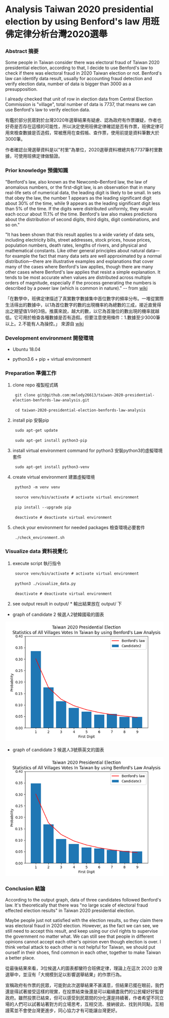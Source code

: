# Analysis Taiwan 2020 presidential election by using Benford's law 用班佛定律分析台灣2020選舉


### Abstract 摘要

Some people in Taiwan consider there was electoral fraud of Taiwan 2020 presidential election, according to that, I decide to use Benford's law to check if there was electoral fraud in 2020 Taiwan election or not. Benford's law can identify data result, usually for accounting fraud detection and verify election data, number of data is bigger than 3000 as a presupposition.

I already checked that unit of row in election data from Central Election Commission is "village", total number of data is 7737, that means we can use Benford's law to verify election data.
    
有鑑於部分民眾對於台灣2020年選舉結果有疑慮、認為政府有作票嫌疑，作者也好奇是否存在這樣的可能性，所以決定使用班佛定律確認是否有作票，班佛定律可用來檢查數據是否造假，常被應用在查假帳、查作票，使用前提是資料筆數大於3000筆。

作者確認台灣選舉資料是以"村里"為單位，2020選舉資料裡總共有7737筆村里數據，可使用班佛定律做驗證。

### Prior knowledge 預備知識

"Benford's law, also known as the Newcomb–Benford law, the law of anomalous numbers, or the first-digit law, is an observation that in many real-life sets of numerical data, the leading digit is likely to be small. In sets that obey the law, the number 1 appears as the leading significant digit about 30% of the time, while 9 appears as the leading significant digit less than 5% of the time. If the digits were distributed uniformly, they would each occur about 11.1% of the time. Benford's law also makes predictions about the distribution of second digits, third digits, digit combinations, and so on."

"It has been shown that this result applies to a wide variety of data sets, including electricity bills, street addresses, stock prices, house prices, population numbers, death rates, lengths of rivers, and physical and mathematical constants. Like other general principles about natural data—for example the fact that many data sets are well approximated by a normal distribution—there are illustrative examples and explanations that cover many of the cases where Benford's law applies, though there are many other cases where Benford's law applies that resist a simple explanation. It tends to be most accurate when values are distributed across multiple orders of magnitude, especially if the process generating the numbers is described by a power law (which is common in nature)."
-- from [wiki](https://en.wikipedia.org/wiki/Benford%27s_law)

「在數學中，班佛定律描述了真實數字數據集中首位數字的頻率分布。一堆從實際生活得出的數據中，以1為首位數字的數的出現機率約為總數的三成，接近直覺得出之期望值1/9的3倍。推廣來說，越大的數，以它為首幾位的數出現的機率就越低。它可用於檢查各種數據是否有造假。但要注意使用條件：1.數據至少3000筆以上。2.不能有人為操控。」 來源自 [wiki](https://zh.wikipedia.org/wiki/%E6%9C%AC%E7%A6%8F%E7%89%B9%E5%AE%9A%E5%BE%8B)

### Development environment 開發環境

* Ubuntu 18.04

* python3.6 + pip + virtual environment


### Preparation 準備工作

1. clone repo 複製程式碼

        git clone git@github.com:melody26613/taiwan-2020-presidential-election-benfords-law-analysis.git

        cd taiwan-2020-presidential-election-benfords-law-analysis

2. install pip 安裝pip

        sudo apt-get update

        sudo apt-get install python3-pip

3. install virtual environment command for python3 安裝python3的虛擬環境套件

        sudo apt-get install python3-venv

4. create virtual environment 建置虛擬環境

        python3 -m venv venv
        
        source venv/bin/activate # activate virtual environment
        
        pip install --upgrade pip
        
        deactivate # deactivate virtual environment

5. check your environment for needed packages 檢查環境必要套件

        ./check_environment.sh

### Visualize data 資料視覺化

1. execute script 執行指令

        source venv/bin/activate # activate virtual environment
        
        python3 ./visualize_data.py
        
        deactivate # deactivate virtual environment
        
2. see output result in output/ * 輸出結果放在 output/ 下

* graph of candidate 2 候選人2號韓國瑜的圖表

![image](https://github.com/melody26613/taiwan-2020-presidential-election-benfords-law-analysis/blob/master/output/Candidate2_韓國瑜.png)

* graph of candidate 3 候選人3號蔡英文的圖表

![image](https://github.com/melody26613/taiwan-2020-presidential-election-benfords-law-analysis/blob/master/output/Candidate3_蔡英文.png)

### Conclusion 結論

According to the output graph, data of three candidates followed Benford's law. It's theoretically that there was "no large scale of electoral fraud effected election results" in Taiwan 2020 presidential election.

Maybe people just not satisfied with the election results, so they claim there was electoral fraud in 2020 election. However, as the fact we can see, we still need to accept this result, and keep using our civil rights to supervise the government no matter what. We can still see that people in different opinions cannot accept each other's opinion even though election is over. I think verbal attack to each other is not helpful for Taiwan, we should put ourself in their shoes, find common in each other, together to make Taiwan a better place.

從最後結果來看，3位候選人的圖表都蠻符合班佛定律，理論上在這次 2020 台灣選舉中，並沒有「大規模到足以影響選舉結果」的作票行為。

宣稱政府有作票的民眾，可能對此次選舉結果不甚滿意，但結果已擺在眼前，我們還是得試著接受這樣的現實，在投票結束後還是可以繼續盡我們的公民權好好監督政府。雖然投票已結束，但可以感受到民眾間的分化還是持續著，作者希望不同立場的人們可以試著站著對方的立場思考，互相交流、接納彼此、找到共同點，互相謾罵並不會使台灣更進步，同心協力才有可能讓台灣更好。